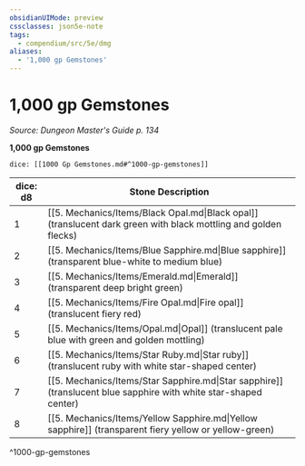 ```yaml
---
obsidianUIMode: preview
cssclasses: json5e-note
tags:
  - compendium/src/5e/dmg
aliases:
  - '1,000 gp Gemstones'
---
```

# 1,000 gp Gemstones
*Source: Dungeon Master's Guide p. 134* 

**1,000 gp Gemstones**

`dice: [[1000 Gp Gemstones.md#^1000-gp-gemstones]]`

| dice: d8 | Stone Description |
|----------|-------------------|
| 1 | [[5. Mechanics/Items/Black Opal.md\|Black opal]] (translucent dark green with black mottling and golden flecks) |
| 2 | [[5. Mechanics/Items/Blue Sapphire.md\|Blue sapphire]] (transparent blue-white to medium blue) |
| 3 | [[5. Mechanics/Items/Emerald.md\|Emerald]] (transparent deep bright green) |
| 4 | [[5. Mechanics/Items/Fire Opal.md\|Fire opal]] (translucent fiery red) |
| 5 | [[5. Mechanics/Items/Opal.md\|Opal]] (translucent pale blue with green and golden mottling) |
| 6 | [[5. Mechanics/Items/Star Ruby.md\|Star ruby]] (translucent ruby with white star-shaped center) |
| 7 | [[5. Mechanics/Items/Star Sapphire.md\|Star sapphire]] (translucent blue sapphire with white star-shaped center) |
| 8 | [[5. Mechanics/Items/Yellow Sapphire.md\|Yellow sapphire]] (transparent fiery yellow or yellow-green) |
^1000-gp-gemstones
